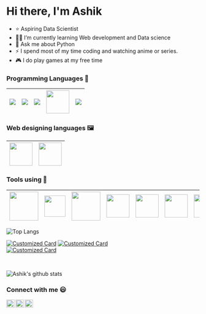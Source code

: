 # Hi there, I'm Ashik

- ⭐ Aspiring Data Scientist
- 🧑‍💻 I’m currently learning Web development and Data science 
- 💬 Ask me about Python 
- ⚡ I spend most of my time coding and watching anime or series. 
- 🎮 I do play games at my free time

### Programming Languages  :rocket:
|<img src="https://img.icons8.com/color/60/000000/python.png"/> | <img src="https://img.icons8.com/color/60/000000/c-programming.png"/> | <img src="https://img.icons8.com/color/60/000000/c-plus-plus-logo.png"/> | <img src="https://firebasestorage.googleapis.com/v0/b/github--images.appspot.com/o/Github%20images%2Ff1eaa7278f64e27128e062a3de918265.png?alt=media&token=a05e0358-a919-4c27-bb1a-1aa03d07183d" width=60> |   <img src="https://img.icons8.com/color/60/000000/c-sharp-logo-2.png"/> |
|:---:|:---:|:---:|:---:|:---:|

### Web designing languages :framed_picture:
|<img src="https://firebasestorage.googleapis.com/v0/b/github--images.appspot.com/o/Github%20images%2Flogo-html-5.png?alt=media&token=433bba37-6049-47d4-8cb6-4498d7886ff1" width=60> | <img src="https://www.pngkit.com/png/detail/800-8001116_html-css-js-icons.png" width=60> |
|:---:|:---:|  

### Tools using :hammer:
|<img src="https://firebasestorage.googleapis.com/v0/b/github--images.appspot.com/o/Github%20images%2F1200px-Android_Studio_icon.svg.png?alt=media&token=c696a2c6-181d-4ef2-b235-a200306833ca" width=75> |<img src="https://cdn.iconscout.com/icon/free/png-512/flutter-2038877-1720090.png" width=55> | <img src="https://upload.wikimedia.org/wikipedia/commons/e/e2/Atom_1.0_icon.png" width=75>|  <img src="https://cdn.iconscout.com/icon/free/png-256/figma-1693589-1442630.png" width=60> | <img src="https://firebasestorage.googleapis.com/v0/b/github--images.appspot.com/o/Github%20images%2F25231.svg?alt=media&token=ef2be627-04a6-4f80-afba-bf224281d35a" width=60> |<img src="https://firebasestorage.googleapis.com/v0/b/github--images.appspot.com/o/Github%20images%2Flogo-stable.png?alt=media&token=88a7cb79-fe86-46ab-b691-05d210131a99" width=60> | <img src="https://upload.wikimedia.org/wikipedia/commons/a/a0/Geany_logo.svg" width=60 > |
|:---:|:---:|:---:|:---:|:---:|:---:|:---:|

![Top Langs](https://github-readme-stats.vercel.app/api/top-langs/?username=Ashik-Phantom&layout=compact) 

[![Customized Card](https://github-readme-stats.vercel.app/api/pin/?username=Ashik-Phantom&repo=Automated-vehicle-and-warning-system&title_color=fff&icon_color=f9f9f9&text_color=9f9f9f&bg_color=151515)](https://github.com/Ashik-Phantom/Automated-vehicle-and-warning-system)
[![Customized Card](https://github-readme-stats.vercel.app/api/pin?username=Ashik-Phantom&repo=Average-to-hard-level-programs&title_color=fff&icon_color=f9f9f9&text_color=9f9f9f&bg_color=151515)](https://github.com/Ashik-Phantom/Average-to-hard-level-programs)
<br />
[![Customized Card](https://github-readme-stats.vercel.app/api/pin?username=Ashik-Phantom&repo=Web-designing-practice&title_color=fff&icon_color=f9f9f9&text_color=9f9f9f&bg_color=151515)](https://github.com/Ashik-Phantom/Web-designing-practice)

<br />

![Ashik's github stats](https://github-readme-stats.vercel.app/api?username=Ashik-Phantom&show_icons=true&theme=radical)

### Connect with me :smiley:

<a href="https://www.linkedin.com/in/mohamed-ashik-badusha/">
  <img align="left" alt="Ashik Linkdin" width="21px" src="https://firebasestorage.googleapis.com/v0/b/github--images.appspot.com/o/Github%20images%2Flinkedin.svg?alt=media&token=0e662ab8-db11-475a-9c43-18d89bcdfde0" />
</a>
<a href="https://www.instagram.com/p.u.b.g_tamil/">
  <img align="left" alt="Ashik Instagram" width="21px" src="https://firebasestorage.googleapis.com/v0/b/github--images.appspot.com/o/Github%20images%2Finstagram-sketched.svg?alt=media&token=ecd87a7d-17b0-464e-8c4f-ec446b86fd51" />
</a> 
<a href="https://github.com/Ashik-Phantom"> 
  <img align="left" alt="Ashik Github" width="21px" src="https://firebasestorage.googleapis.com/v0/b/github--images.appspot.com/o/Github%20images%2F25231.svg?alt=media&token=ef2be627-04a6-4f80-afba-bf224281d35a" />
</a>

